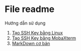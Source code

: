 # File readme 
Hướng dẫn sử dụng
1. [Tạo SSH Key bằng Linux](https://github.com/Tadjmen/Tuong-em/blob/master/SSH-Key-Linux.md)
2. [Tạo SSH Key bằng MobaXterm ](https://github.com/Tadjmen/Tuong-em/blob/master/SSH-Key-MobaXterm.md)
3. [MarkDown cơ bản](https://github.com/Tadjmen/Tuong-em/blob/master/MarkDown-coban.md)

